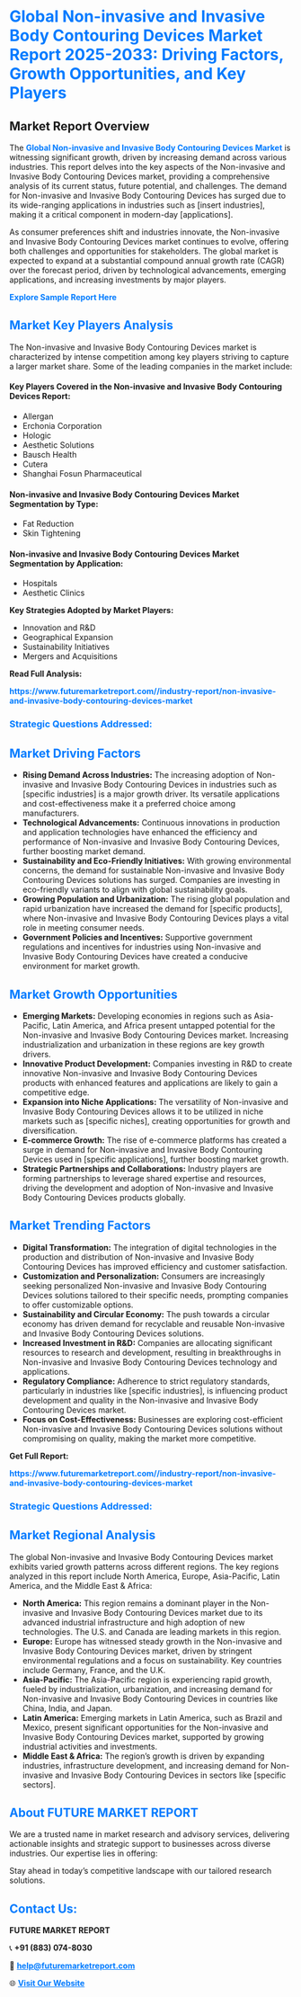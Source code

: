 <h1 style="color: #007BFF;">Global Non-invasive and Invasive Body Contouring Devices Market Report 2025-2033: Driving Factors, Growth Opportunities, and Key Players</h1>

<section id="overview">
<h2>Market Report Overview</h2>
<p>The <a href="https://www.futuremarketreport.com//industry-report/non-invasive-and-invasive-body-contouring-devices-market" style="color: #007BFF; text-decoration: none;"><strong>Global Non-invasive and Invasive Body Contouring Devices Market</strong></a> is witnessing significant growth, driven by increasing demand across various industries. This report delves into the key aspects of the Non-invasive and Invasive Body Contouring Devices market, providing a comprehensive analysis of its current status, future potential, and challenges. The demand for Non-invasive and Invasive Body Contouring Devices has surged due to its wide-ranging applications in industries such as [insert industries], making it a critical component in modern-day [applications].</p>
<p>As consumer preferences shift and industries innovate, the Non-invasive and Invasive Body Contouring Devices market continues to evolve, offering both challenges and opportunities for stakeholders. The global market is expected to expand at a substantial compound annual growth rate (CAGR) over the forecast period, driven by technological advancements, emerging applications, and increasing investments by major players.</p>
</section>

<section id="overview">
<p><a href="https://www.futuremarketreport.com//request-sample/reportId=79149" style="color: #007BFF; text-decoration: none;"><strong>Explore Sample Report Here</strong></a></p>
</section>

<section id="key-players">
<h2 style="color: #007BFF;">Market Key Players Analysis</h2>
<p>The Non-invasive and Invasive Body Contouring Devices market is characterized by intense competition among key players striving to capture a larger market share. Some of the leading companies in the market include:</p>
<h4>Key Players Covered in the Non-invasive and Invasive Body Contouring Devices Report:</h4>
<ul><li>Allergan</li><li>Erchonia Corporation</li><li>Hologic</li><li>Aesthetic Solutions</li><li>Bausch Health</li><li>Cutera</li><li>Shanghai Fosun Pharmaceutical</li></ul>
<h4>Non-invasive and Invasive Body Contouring Devices Market Segmentation by Type:</h4>
<ul><li>Fat Reduction</li><li>Skin Tightening</li></ul>

<h4>Non-invasive and Invasive Body Contouring Devices Market Segmentation by Application:</h4>
<ul><li>Hospitals</li><li>Aesthetic Clinics</li></ul>
<p><strong>Key Strategies Adopted by Market Players:</strong></p>
<ul>
<li>Innovation and R&D</li>
<li>Geographical Expansion</li>
<li>Sustainability Initiatives</li>
<li>Mergers and Acquisitions</li>
</ul>
</section>

<section>
<p><strong>Read Full Analysis: </strong></p><a href="https://www.futuremarketreport.com//industry-report/non-invasive-and-invasive-body-contouring-devices-market" style="color: #007BFF; text-decoration: none;"><strong>https://www.futuremarketreport.com//industry-report/non-invasive-and-invasive-body-contouring-devices-market</strong></a>
<h3 style="color: #007BFF;">Strategic Questions Addressed:</h3>
</section>

<section id="driving-factors">
<h2 style="color: #007BFF;">Market Driving Factors</h2>
<ul>
<li><strong>Rising Demand Across Industries:</strong> The increasing adoption of Non-invasive and Invasive Body Contouring Devices in industries such as [specific industries] is a major growth driver. Its versatile applications and cost-effectiveness make it a preferred choice among manufacturers.</li>
<li><strong>Technological Advancements:</strong> Continuous innovations in production and application technologies have enhanced the efficiency and performance of Non-invasive and Invasive Body Contouring Devices, further boosting market demand.</li>
<li><strong>Sustainability and Eco-Friendly Initiatives:</strong> With growing environmental concerns, the demand for sustainable Non-invasive and Invasive Body Contouring Devices solutions has surged. Companies are investing in eco-friendly variants to align with global sustainability goals.</li>
<li><strong>Growing Population and Urbanization:</strong> The rising global population and rapid urbanization have increased the demand for [specific products], where Non-invasive and Invasive Body Contouring Devices plays a vital role in meeting consumer needs.</li>
<li><strong>Government Policies and Incentives:</strong> Supportive government regulations and incentives for industries using Non-invasive and Invasive Body Contouring Devices have created a conducive environment for market growth.</li>
</ul>
</section>

<section id="growth-opportunities">
<h2 style="color: #007BFF;">Market Growth Opportunities</h2>
<ul>
<li><strong>Emerging Markets:</strong> Developing economies in regions such as Asia-Pacific, Latin America, and Africa present untapped potential for the Non-invasive and Invasive Body Contouring Devices market. Increasing industrialization and urbanization in these regions are key growth drivers.</li>
<li><strong>Innovative Product Development:</strong> Companies investing in R&D to create innovative Non-invasive and Invasive Body Contouring Devices products with enhanced features and applications are likely to gain a competitive edge.</li>
<li><strong>Expansion into Niche Applications:</strong> The versatility of Non-invasive and Invasive Body Contouring Devices allows it to be utilized in niche markets such as [specific niches], creating opportunities for growth and diversification.</li>
<li><strong>E-commerce Growth:</strong> The rise of e-commerce platforms has created a surge in demand for Non-invasive and Invasive Body Contouring Devices used in [specific applications], further boosting market growth.</li>
<li><strong>Strategic Partnerships and Collaborations:</strong> Industry players are forming partnerships to leverage shared expertise and resources, driving the development and adoption of Non-invasive and Invasive Body Contouring Devices products globally.</li>
</ul>
</section>

<section id="trending-factors">
<h2 style="color: #007BFF;">Market Trending Factors</h2>
<ul>
<li><strong>Digital Transformation:</strong> The integration of digital technologies in the production and distribution of Non-invasive and Invasive Body Contouring Devices has improved efficiency and customer satisfaction.</li>
<li><strong>Customization and Personalization:</strong> Consumers are increasingly seeking personalized Non-invasive and Invasive Body Contouring Devices solutions tailored to their specific needs, prompting companies to offer customizable options.</li>
<li><strong>Sustainability and Circular Economy:</strong> The push towards a circular economy has driven demand for recyclable and reusable Non-invasive and Invasive Body Contouring Devices solutions.</li>
<li><strong>Increased Investment in R&D:</strong> Companies are allocating significant resources to research and development, resulting in breakthroughs in Non-invasive and Invasive Body Contouring Devices technology and applications.</li>
<li><strong>Regulatory Compliance:</strong> Adherence to strict regulatory standards, particularly in industries like [specific industries], is influencing product development and quality in the Non-invasive and Invasive Body Contouring Devices market.</li>
<li><strong>Focus on Cost-Effectiveness:</strong> Businesses are exploring cost-efficient Non-invasive and Invasive Body Contouring Devices solutions without compromising on quality, making the market more competitive.</li>
</ul>
</section>

<section>
<p><strong>Get Full Report: </strong></p><a href="https://www.futuremarketreport.com//industry-report/non-invasive-and-invasive-body-contouring-devices-market" style="color: #007BFF; text-decoration: none;"><strong>https://www.futuremarketreport.com//industry-report/non-invasive-and-invasive-body-contouring-devices-market</strong></a>
<h3 style="color: #007BFF;">Strategic Questions Addressed:</h3>
</section>


<section id="regional-analysis">
<h2 style="color: #007BFF;">Market Regional Analysis</h2>
<p>The global Non-invasive and Invasive Body Contouring Devices market exhibits varied growth patterns across different regions. The key regions analyzed in this report include North America, Europe, Asia-Pacific, Latin America, and the Middle East & Africa:</p>
<ul>
<li><strong>North America:</strong> This region remains a dominant player in the Non-invasive and Invasive Body Contouring Devices market due to its advanced industrial infrastructure and high adoption of new technologies. The U.S. and Canada are leading markets in this region.</li>
<li><strong>Europe:</strong> Europe has witnessed steady growth in the Non-invasive and Invasive Body Contouring Devices market, driven by stringent environmental regulations and a focus on sustainability. Key countries include Germany, France, and the U.K.</li>
<li><strong>Asia-Pacific:</strong> The Asia-Pacific region is experiencing rapid growth, fueled by industrialization, urbanization, and increasing demand for Non-invasive and Invasive Body Contouring Devices in countries like China, India, and Japan.</li>
<li><strong>Latin America:</strong> Emerging markets in Latin America, such as Brazil and Mexico, present significant opportunities for the Non-invasive and Invasive Body Contouring Devices market, supported by growing industrial activities and investments.</li>
<li><strong>Middle East & Africa:</strong> The region’s growth is driven by expanding industries, infrastructure development, and increasing demand for Non-invasive and Invasive Body Contouring Devices in sectors like [specific sectors].</li>
</ul>
</section>

<footer>
<h2 style="color: #007BFF;">About FUTURE MARKET REPORT</h2>
<p>We are a trusted name in market research and advisory services, delivering actionable insights and strategic support to businesses across diverse industries. Our expertise lies in offering:</p>

<p>Stay ahead in today’s competitive landscape with our tailored research solutions.</p>

<h2 style="color: #007BFF;">Contact Us:</h2>
<p><strong>FUTURE MARKET REPORT</strong></p>
<p>📞 <strong>+91 (883) 074-8030</strong></p>
<p>📧 <strong><a href="mailto:help@futuremarketreport.com" style="color: #007BFF;">help@futuremarketreport.com</a></strong></p>
<p>🌐 <strong><a href="https://www.futuremarketreport.com/" style="color: #007BFF;">Visit Our Website</a></strong></p>
</footer>